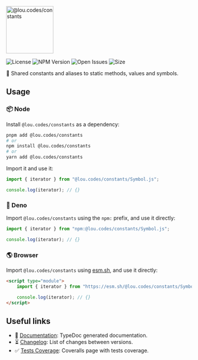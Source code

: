 <img id="logo" alt="@lou.codes/constants" src="https://lou.codes/logos/lou_codes_constants.svg" height="128" />

![License][license-badge] ![NPM Version][npm-version-badge]
![Open Issues][open-issues-badge] ![Size][size-badge]

🔢 Shared constants and aliases to static methods, values and symbols.

## Usage

### 📦 Node

Install `@lou.codes/constants` as a dependency:

```bash
pnpm add @lou.codes/constants
# or
npm install @lou.codes/constants
# or
yarn add @lou.codes/constants
```

Import it and use it:

```typescript
import { iterator } from "@lou.codes/constants/Symbol.js";

console.log(iterator); // {}
```

### 🦕 Deno

Import `@lou.codes/constants` using the `npm:` prefix, and use it directly:

```typescript
import { iterator } from "npm:@lou.codes/constants/Symbol.js";

console.log(iterator); // {}
```

### 🌎 Browser

Import `@lou.codes/constants` using [esm.sh][esm.sh], and use it directly:

```html
<script type="module">
	import { iterator } from "https://esm.sh/@lou.codes/constants/Symbol.js";

	console.log(iterator); // {}
</script>
```

## Useful links

-   📝 [Documentation][documentation]: TypeDoc generated documentation.
-   ⏳ [Changelog][changelog]: List of changes between versions.
-   ✅ [Tests Coverage][coverage]: Coveralls page with tests coverage.

<!-- Reference -->

[changelog]:
	https://github.com/loucyx/lou.codes/blob/main/packages/@loucyx/@lou.codes/constants/CHANGELOG.md
[coverage-badge]:
	https://img.shields.io/coveralls/github/loucyx/lou.codes.svg?label=Test+Coverage&labelColor=666&color=0a8
[coverage]: https://coveralls.io/github/loucyx/lou.codes
[documentation]: https://lou.codes/libraries/lou.codes_constants/
[esm.sh]: https://esm.sh
[license-badge]:
	https://img.shields.io/npm/l/@lou.codes/constants.svg?label=License&labelColor=666&color=0a8
[npm-version-badge]:
	https://img.shields.io/npm/v/@lou.codes/constants.svg?label=NPM+Version&labelColor=666&color=0a8
[open-issues-badge]:
	https://img.shields.io/github/issues/loucyx/lou.codes.svg?label=Issues&labelColor=666&color=0a8
[size-badge]:
	https://img.shields.io/badge/dynamic/json?label=Size+(min%2Bbrotli)&labelColor=666&color=0a8&suffix=KiB&query=%24.size&url=https%3A%2F%2Fraw.githubusercontent.com%2Floucyx%2Flou.codes%2Fmain%2Fpackages%2F@lou.codes/constants%2Fpackage.json
[lou.codes]: https://lou.codes
